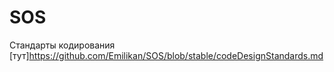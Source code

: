 # SOS
Стандарты кодирования [тут]https://github.com/Emilikan/SOS/blob/stable/codeDesignStandards.md
